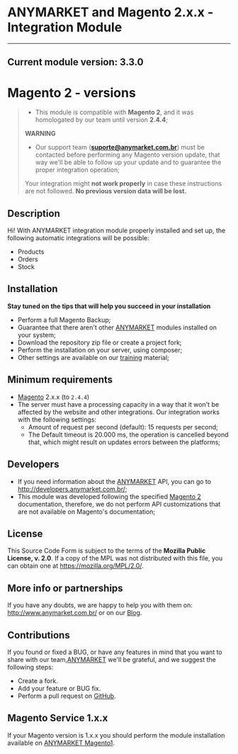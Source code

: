 ANYMARKET and Magento 2.x.x - Integration Module
===========================================
---
Current module version: **3.3.0**
---

**Magento 2 - versions**
========================
> - This module is compatible with **Magento 2**, and it was homologated by our team until version **2.4.4**;
>
> **WARNING**
> - Our support team (**suporte@anymarket.com.br**) must be contacted before performing any Magento version update, that way we'll be able to follow up your 
update and to guarantee the proper integration operation; 
>
> Your integration might **not work properly** in case these instructions are not followed.
> **No previous version data will be lost.**

Description
---------
Hi! With ANYMARKET integration module properly installed and set up, the following automatic integrations will be possible:
- Products
- Orders
- Stock

Installation
----------
**Stay tuned on the tips that will help you succeed in your installation**

- Perform a full Magento Backup;
- Guarantee that there aren't other [ANYMARKET] modules installed on your system;
- Download the repository zip file or create a project fork;
- Perform the installation on your server, using composer;
- Other settings are available on our [training] material;

Minimum requirements
------------------
- [Magento] 2.x.x (to `2.4.4`)
- The server must have a processing capacity in a way that it won't be affected by the website and other integrations. Our integration works with the 
following settings:
  - Amount of request per second (default): 15 requests per second;
  - The Default timeout is 20.000 ms, the operation is cancelled beyond that, which might result on updates errors between the platforms;

Developers
----
- If you need information about the [ANYMARKET] API, you can go to http://developers.anymarket.com.br/;
- This module was developed following the specified [Magento 2] documentation, therefore, we do not perform API customizations that are not available on 
  Magento's documentation; 

License
-------
This Source Code Form is subject to the terms of the **Mozilla Public License, v. 2.0**. 
If a copy of the MPL was not distributed with this file, you can obtain one at https://mozilla.org/MPL/2.0/.

More info or partnerships
--------
If you have any doubts, we are happy to help you with them on: http://www.anymarket.com.br/ or on our [Blog].

Contributions
-------------
If you found or fixed a BUG, or have any features in mind that you want to share with our team,[ANYMARKET] we'll be grateful, and we suggest the following steps:
* Create a fork.
* Add your feature or BUG fix.
* Perform a pull request on [GitHub].

Magento Service 1.x.x
-------------
If your Magento version is 1.x.x you should perform the module installation available on [ANYMARKET Magento1].

[Magento]: https://www.magentocommerce.com/
[Magento 2]: https://devdocs.magento.com/
[training]: https://treinamento.anymarket.com.br/
[ANYMARKET]: http://www.anymarket.com.br
[GitHub]: https://github.com/AnyMarket/magento2
[blog]: http://marketplace.anymarket.com.br/
[ANYMARKET Magento1]: https://github.com/AnyMarket/magentoService
